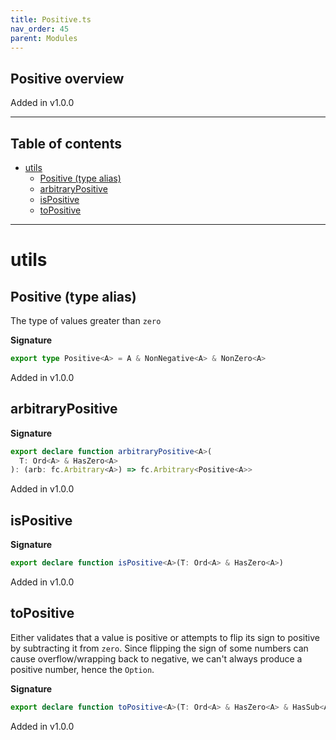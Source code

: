 ```yaml
---
title: Positive.ts
nav_order: 45
parent: Modules
---
```


## Positive overview

Added in v1.0.0

---

<h2 class="text-delta">Table of contents</h2>

- [utils](#utils)
  - [Positive (type alias)](#positive-type-alias)
  - [arbitraryPositive](#arbitrarypositive)
  - [isPositive](#ispositive)
  - [toPositive](#topositive)

---

# utils

## Positive (type alias)

The type of values greater than `zero`

**Signature**

```ts
export type Positive<A> = A & NonNegative<A> & NonZero<A>
```

Added in v1.0.0

## arbitraryPositive

**Signature**

```ts
export declare function arbitraryPositive<A>(
  T: Ord<A> & HasZero<A>
): (arb: fc.Arbitrary<A>) => fc.Arbitrary<Positive<A>>
```

Added in v1.0.0

## isPositive

**Signature**

```ts
export declare function isPositive<A>(T: Ord<A> & HasZero<A>)
```

Added in v1.0.0

## toPositive

Either validates that a value is positive or attempts to flip its sign
to positive by subtracting it from `zero`. Since flipping the sign of some
numbers can cause overflow/wrapping back to negative, we can't always
produce a positive number, hence the `Option`.

**Signature**

```ts
export declare function toPositive<A>(T: Ord<A> & HasZero<A> & HasSub<A>): (a: A) => Option<Positive<A>>
```

Added in v1.0.0
